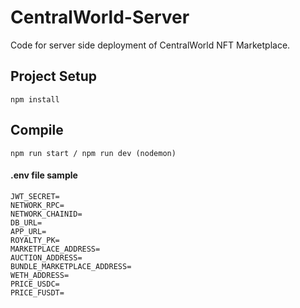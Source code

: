 # CentralWorld-Server
Code for server side deployment of CentralWorld NFT Marketplace.

## Project Setup
```
npm install 
```

## Compile
```
npm run start / npm run dev (nodemon)
```

#### .env file sample
```
JWT_SECRET=
NETWORK_RPC=
NETWORK_CHAINID=
DB_URL=
APP_URL=
ROYALTY_PK=
MARKETPLACE_ADDRESS=
AUCTION_ADDRESS=
BUNDLE_MARKETPLACE_ADDRESS=
WETH_ADDRESS=
PRICE_USDC=
PRICE_FUSDT=

```
